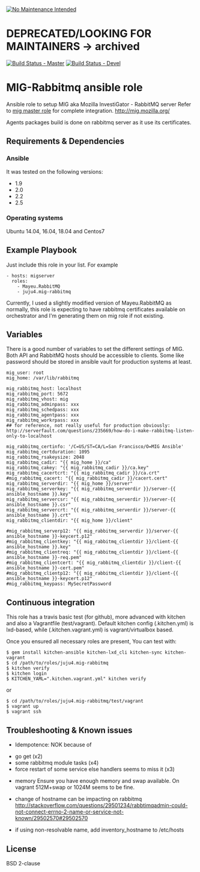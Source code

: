 [![No Maintenance Intended](http://unmaintained.tech/badge.svg)](http://unmaintained.tech/)
# DEPRECATED/LOOKING FOR MAINTAINERS -> archived

[![Build Status - Master](https://travis-ci.org/juju4/ansible-mig-rabbitmq.svg?branch=master)](https://travis-ci.org/juju4/ansible-mig-rabbitmq)
[![Build Status - Devel](https://travis-ci.org/juju4/ansible-mig-rabbitmq.svg?branch=devel)](https://travis-ci.org/juju4/ansible-mig-rabbitmq/branches)

# MIG-Rabbitmq ansible role

Ansible role to setup MIG aka Mozilla InvestiGator - RabbitMQ server
Refer to [mig master role](https://github.com/juju4/ansible-mig) for complete integration.
http://mig.mozilla.org/

Agents packages build is done on rabbitmq server as it use its certificates.

## Requirements & Dependencies

### Ansible
It was tested on the following versions:
 * 1.9
 * 2.0
 * 2.2
 * 2.5

### Operating systems

Ubuntu 14.04, 16.04, 18.04 and Centos7

## Example Playbook

Just include this role in your list.
For example

```
- hosts: migserver
  roles:
    - Mayeu.RabbitMQ
    - juju4.mig-rabbitmq

```

Currently, I used a slightly modified version of Mayeu.RabbitMQ as normally, this role is expecting to have rabbitmq certificates available on orchestrator and I'm generating them on mig role if not existing.


## Variables

There is a good number of variables to set the different settings of MIG. Both API and RabbitMQ hosts should be accessible to clients.
Some like password should be stored in ansible vault for production systems at least.

```
mig_user: root
mig_home: /var/lib/rabbitmq

mig_rabbitmq_host: localhost
mig_rabbitmq_port: 5672
mig_rabbitmq_vhost: mig
mig_rabbitmq_adminpass: xxx
mig_rabbitmq_schedpass: xxx
mig_rabbitmq_agentpass: xxx
mig_rabbitmq_workrpass: xxx
## for reference, not really useful for production obviously: http://serverfault.com/questions/235669/how-do-i-make-rabbitmq-listen-only-to-localhost

mig_rabbitmq_certinfo: '/C=US/ST=CA/L=San Francisco/O=MIG Ansible'
mig_rabbitmq_certduration: 1095
mig_rabbitmq_rsakeysize: 2048
mig_rabbitmq_cadir: "{{ mig_home }}/ca"
mig_rabbitmq_cakey: "{{ mig_rabbitmq_cadir }}/ca.key"
mig_rabbitmq_cacertcrt: "{{ mig_rabbitmq_cadir }}/ca.crt"
#mig_rabbitmq_cacert: "{{ mig_rabbitmq_cadir }}/cacert.cert"
mig_rabbitmq_serverdir: "{{ mig_home }}/server"
mig_rabbitmq_serverkey: "{{ mig_rabbitmq_serverdir }}/server-{{ ansible_hostname }}.key"
mig_rabbitmq_servercsr: "{{ mig_rabbitmq_serverdir }}/server-{{ ansible_hostname }}.csr"
mig_rabbitmq_servercrt: "{{ mig_rabbitmq_serverdir }}/server-{{ ansible_hostname }}.crt"
mig_rabbitmq_clientdir: "{{ mig_home }}/client"

#mig_rabbitmq_serverp12: "{{ mig_rabbitmq_serverdir }}/server-{{ ansible_hostname }}-keycert.p12"
#mig_rabbitmq_clientkey: "{{ mig_rabbitmq_clientdir }}/client-{{ ansible_hostname }}.key"
#mig_rabbitmq_clientreq: "{{ mig_rabbitmq_clientdir }}/client-{{ ansible_hostname }}-req.pem"
#mig_rabbitmq_clientcert: "{{ mig_rabbitmq_clientdir }}/client-{{ ansible_hostname }}-cert.pem"
#mig_rabbitmq_clientp12: "{{ mig_rabbitmq_clientdir }}/client-{{ ansible_hostname }}-keycert.p12"
#mig_rabbitmq_keypass: MySecretPassword

```

## Continuous integration


This role has a travis basic test (for github), more advanced with kitchen and also a Vagrantfile (test/vagrant).
Default kitchen config (.kitchen.yml) is lxd-based, while (.kitchen.vagrant.yml) is vagrant/virtualbox based.

Once you ensured all necessary roles are present, You can test with:
```
$ gem install kitchen-ansible kitchen-lxd_cli kitchen-sync kitchen-vagrant
$ cd /path/to/roles/juju4.mig-rabbitmq
$ kitchen verify
$ kitchen login
$ KITCHEN_YAML=".kitchen.vagrant.yml" kitchen verify
```
or
```
$ cd /path/to/roles/juju4.mig-rabbitmq/test/vagrant
$ vagrant up
$ vagrant ssh
```


## Troubleshooting & Known issues

* Idempotence: NOK because of 
 - go get (x2)
 - some rabbitmq module tasks (x4) 
 - force restart of some service else handlers seems to miss it (x3)

* memory
Ensure you have enough memory and swap available. On vagrant 512M+swap or 1024M seems to be fine.

* change of hostname can be impacting on rabbitmq
http://stackoverflow.com/questions/29501234/rabbtimqadmin-could-not-connect-errno-2-name-or-service-not-known/29502570#29502570

* if using non-resolvable name, add inventory_hostname to /etc/hosts


## License

BSD 2-clause

